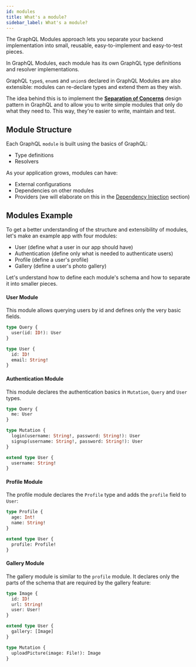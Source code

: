 ```yaml
---
id: modules
title: What's a module?
sidebar_label: What's a module?
---
```


The GraphQL Modules approach lets you separate your backend implementation into small, reusable, easy-to-implement and easy-to-test pieces.

In GraphQL Modules, each module has its own GraphQL type definitions and resolver implementations.

GraphQL `type`s, `enum`s and `union`s declared in GraphQL Modules are also extensible: modules can re-declare types and extend them as they wish.

The idea behind this is to implement the **[Separation of Concerns](https://deviq.com/separation-of-concerns/)** design pattern in GraphQL and to allow you to write simple modules that only do what they need to. This way, they're easier to write, maintain and test.

## Module Structure

Each GraphQL `module` is built using the basics of GraphQL:

- Type definitions
- Resolvers

As your application grows, modules can have:

- External configurations
- Dependencies on other modules
- Providers (we will elaborate on this in the [Dependency Injection](./dependency-injection.md) section)

## Modules Example

To get a better understanding of the structure and extensibility of modules, let's make an example app with four modules:

- User (define what a user in our app should have)
- Authentication (define only what is needed to authenticate users)
- Profile (define a user's profile)
- Gallery (define a user's photo gallery)

Let's understand how to define each module's schema and how to separate it into smaller pieces.

#### User Module

This module allows querying users by id and defines only the very basic fields.

```graphql
type Query {
  user(id: ID!): User
}

type User {
  id: ID!
  email: String!
}
```

#### Authentication Module

This module declares the authentication basics in `Mutation`, `Query` and `User` types.

```graphql
type Query {
  me: User
}

type Mutation {
  login(username: String!, password: String!): User
  signup(username: String!, password: String!): User
}

extend type User {
  username: String!
}
```

#### Profile Module

The profile module declares the `Profile` type and adds the `profile` field to `User`:

```graphql
type Profile {
  age: Int!
  name: String!
}

extend type User {
  profile: Profile!
}
```

#### Gallery Module

The gallery module is similar to the `profile` module. It declares only the parts of the schema that are required by the gallery feature:

```graphql
type Image {
  id: ID!
  url: String!
  user: User!
}

extend type User {
  gallery: [Image]
}

type Mutation {
  uploadPicture(image: File!): Image
}
```
